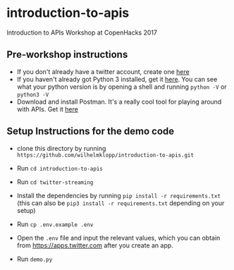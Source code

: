 # introduction-to-apis
Introduction to APIs Workshop at CopenHacks 2017

## Pre-workshop instructions
- If you don't already have a twitter account, create one [here](https://twitter.com)
- If you haven't already got Python 3 installed, get it [here](https://www.python.org/downloads/). You can see what your python version is by opening a shell and running `python -V` or `python3 -V`
- Download and install Postman. It's a really cool tool for playing around with APIs. Get it [here](https://www.getpostman.com/)

## Setup Instructions for the demo code
- clone this directory by running `https://github.com/wilhelmklopp/introduction-to-apis.git`
- Run `cd introduction-to-apis`
- Run `cd twitter-streaming`  

- Install the dependencies by running `pip install -r requirements.txt` (this can also be `pip3 install -r requirements.txt` depending on your setup)
- Run `cp .env.example .env`
- Open the `.env` file and input the relevant values, which you can obtain from https://apps.twitter.com after you create an app.  

- Run `demo.py`
